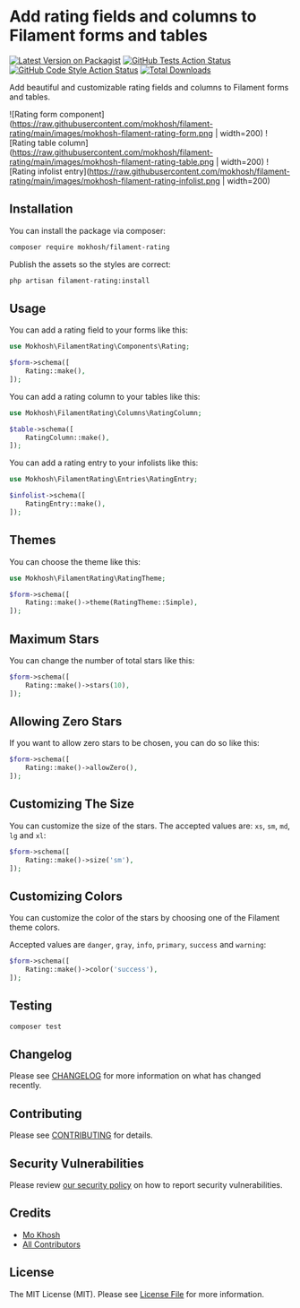 # Add rating fields and columns to Filament forms and tables

[![Latest Version on Packagist](https://img.shields.io/packagist/v/mokhosh/filament-rating.svg?style=flat-square)](https://packagist.org/packages/mokhosh/filament-rating)
[![GitHub Tests Action Status](https://img.shields.io/github/actions/workflow/status/mokhosh/filament-rating/run-tests.yml?branch=main&label=tests&style=flat-square)](https://github.com/mokhosh/filament-rating/actions?query=workflow%3Arun-tests+branch%3Amain)
[![GitHub Code Style Action Status](https://img.shields.io/github/actions/workflow/status/mokhosh/filament-rating/fix-php-code-style-issues.yml?branch=main&label=code%20style&style=flat-square)](https://github.com/mokhosh/filament-rating/actions?query=workflow%3A"Fix+PHP+code+styling"+branch%3Amain)
[![Total Downloads](https://img.shields.io/packagist/dt/mokhosh/filament-rating.svg?style=flat-square)](https://packagist.org/packages/mokhosh/filament-rating)

Add beautiful and customizable rating fields and columns to Filament forms and tables.

![Rating form component](https://raw.githubusercontent.com/mokhosh/filament-rating/main/images/mokhosh-filament-rating-form.png | width=200)
![Rating table column](https://raw.githubusercontent.com/mokhosh/filament-rating/main/images/mokhosh-filament-rating-table.png | width=200)
![Rating infolist entry](https://raw.githubusercontent.com/mokhosh/filament-rating/main/images/mokhosh-filament-rating-infolist.png | width=200)

## Installation

You can install the package via composer:

```bash
composer require mokhosh/filament-rating
```

Publish the assets so the styles are correct:

```bash
php artisan filament-rating:install
```

## Usage

You can add a rating field to your forms like this:

```php
use Mokhosh\FilamentRating\Components\Rating;

$form->schema([
    Rating::make(),
]);
```

You can add a rating column to your tables like this:

```php
use Mokhosh\FilamentRating\Columns\RatingColumn;

$table->schema([
    RatingColumn::make(),
]);
```

You can add a rating entry to your infolists like this:

```php
use Mokhosh\FilamentRating\Entries\RatingEntry;

$infolist->schema([
    RatingEntry::make(),
]);
```

## Themes

You can choose the theme like this:

```php
use Mokhosh\FilamentRating\RatingTheme;

$form->schema([
    Rating::make()->theme(RatingTheme::Simple),
]);
```

## Maximum Stars

You can change the number of total stars like this:

```php
$form->schema([
    Rating::make()->stars(10),
]);
```

## Allowing Zero Stars

If you want to allow zero stars to be chosen, you can do so like this:

```php
$form->schema([
    Rating::make()->allowZero(),
]);
```

## Customizing The Size

You can customize the size of the stars. The accepted values are: `xs`, `sm`, `md`, `lg` and `xl`:

```php
$form->schema([
    Rating::make()->size('sm'),
]);
```

## Customizing Colors

You can customize the color of the stars by choosing one of the Filament theme colors.

Accepted values are `danger`, `gray`, `info`, `primary`, `success` and `warning`:

```php
$form->schema([
    Rating::make()->color('success'),
]);
```

## Testing

```bash
composer test
```

## Changelog

Please see [CHANGELOG](CHANGELOG.md) for more information on what has changed recently.

## Contributing

Please see [CONTRIBUTING](.github/CONTRIBUTING.md) for details.

## Security Vulnerabilities

Please review [our security policy](../../security/policy) on how to report security vulnerabilities.

## Credits

- [Mo Khosh](https://github.com/mokhosh)
- [All Contributors](../../contributors)

## License

The MIT License (MIT). Please see [License File](LICENSE.md) for more information.
